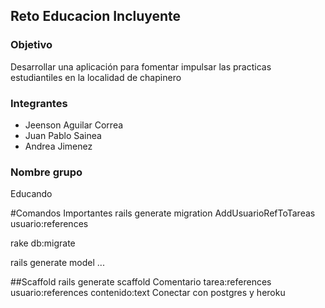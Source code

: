 ## Reto Educacion Incluyente

### Objetivo

Desarrollar una aplicación para fomentar impulsar las practicas estudiantiles en la localidad de chapinero

### Integrantes

- Jeenson Aguilar Correa
- Juan Pablo Sainea
- Andrea Jimenez

### Nombre grupo

Educando


#Comandos Importantes
rails generate migration AddUsuarioRefToTareas usuario:references

rake db:migrate

rails generate model ...

##Scaffold
rails generate scaffold Comentario tarea:references usuario:references contenido:text
Conectar con postgres y heroku
